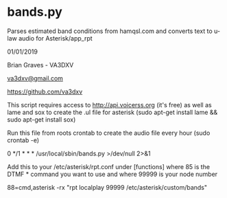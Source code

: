 # bands.py

Parses estimated band conditions from hamqsl.com and converts text to u-law audio for Asterisk/app_rpt

01/01/2019

Brian Graves - VA3DXV

va3dxv@gmail.com

https://github.com/va3dxv

This script requires access to http://api.voicerss.org (it's free) as well as lame and sox to create the .ul file for asterisk (sudo apt-get install lame && sudo apt-get install sox)

Run this file from roots crontab to create the audio file every hour (sudo crontab -e)

0 */1 * * * /usr/local/sbin/bands.py >/dev/null 2>&1

Add this to your /etc/asterisk/rpt.conf under [functions] where 85 is the DTMF * command you want to use and where 99999 is your node number

88=cmd,asterisk -rx "rpt localplay 99999 /etc/asterisk/custom/bands"
